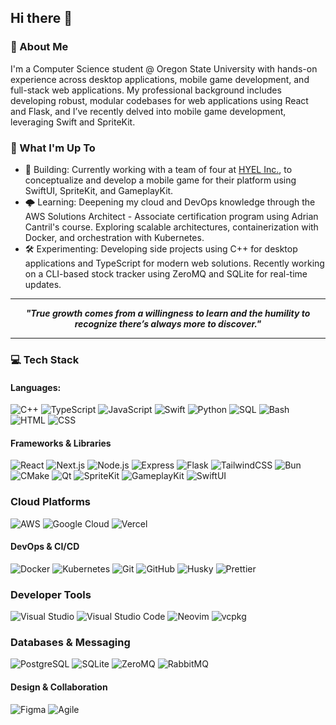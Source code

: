 ## Hi there 👋

### 🔭 About Me
I'm a Computer Science student @ Oregon State University with hands-on experience across desktop applications, mobile game development, and full-stack web applications. My professional background includes developing robust, modular codebases for web applications using React and Flask, and I’ve recently delved into mobile game development, leveraging Swift and SpriteKit.

### 📖 What I'm Up To
* 🚀 Building: Currently working with a team of four at [HYEL Inc.](https://www.linkedin.com/company/hyelapp/), to conceptualize and develop a mobile game for their platform using SwiftUI, SpriteKit, and GameplayKit.
* 🌩️ Learning: Deepening my cloud and DevOps knowledge through the AWS Solutions Architect - Associate certification program using Adrian Cantril's course. Exploring scalable architectures, containerization with Docker, and orchestration with Kubernetes.
* 🛠️ Experimenting: Developing side projects using C++ for desktop applications and TypeScript for modern web solutions. Recently working on a CLI-based stock tracker using ZeroMQ and SQLite for real-time updates.

<div align="center">
  
---

**_"True growth comes from a willingness to learn and the humility to recognize there’s always more to discover."_**

---
  
</div>

### 💻 Tech Stack

#### Languages:
![C++](https://img.shields.io/badge/C++-00599C?style=flat-square&logo=c%2B%2B&logoColor=white)
![TypeScript](https://img.shields.io/badge/TypeScript-3178C6?style=flat-square&logo=typescript&logoColor=white)
![JavaScript](https://img.shields.io/badge/JavaScript-F7DF1E?style=flat-square&logo=javascript&logoColor=black)
![Swift](https://img.shields.io/badge/Swift-FA7343?style=flat-square&logo=swift&logoColor=white)
![Python](https://img.shields.io/badge/Python-3776AB?style=flat-square&logo=python&logoColor=white)
![SQL](https://img.shields.io/badge/SQL-003B57?style=flat-square&logo=postgresql&logoColor=white)
![Bash](https://img.shields.io/badge/Bash-4EAA25?style=flat-square&logo=gnubash&logoColor=white)
![HTML](https://img.shields.io/badge/HTML-E34F26?style=flat-square&logo=html5&logoColor=white)
![CSS](https://img.shields.io/badge/CSS-1572B6?style=flat-square&logo=css3&logoColor=white)

#### Frameworks & Libraries
![React](https://img.shields.io/badge/React-61DAFB?style=flat-square&logo=react&logoColor=black)
![Next.js](https://img.shields.io/badge/Next.js-000000?style=flat-square&logo=nextdotjs&logoColor=white)
![Node.js](https://img.shields.io/badge/Node.js-339933?style=flat-square&logo=nodedotjs&logoColor=white)
![Express](https://img.shields.io/badge/Express-000000?style=flat-square&logo=express&logoColor=white)
![Flask](https://img.shields.io/badge/Flask-000000?style=flat-square&logo=flask&logoColor=white)
![TailwindCSS](https://img.shields.io/badge/TailwindCSS-06B6D4?style=flat-square&logo=tailwindcss&logoColor=white)
![Bun](https://img.shields.io/badge/Bun-000000?style=flat-square&logo=bun&logoColor=white)
![CMake](https://img.shields.io/badge/CMake-064F8C?style=flat-square&logo=cmake&logoColor=white)
![Qt](https://img.shields.io/badge/Qt-41CD52?style=flat-square&logo=qt&logoColor=white)
![SpriteKit](https://img.shields.io/badge/SpriteKit-FFAC45?style=flat-square)
![GameplayKit](https://img.shields.io/badge/GameplayKit-FFAC45?style=flat-square)
![SwiftUI](https://img.shields.io/badge/SwiftUI-FA7343?style=flat-square&logo=swift&logoColor=white)

### Cloud Platforms
![AWS](https://img.shields.io/badge/AWS-232F3E?style=flat-square&logo=amazon-aws&logoColor=white)
![Google Cloud](https://img.shields.io/badge/Google%20Cloud-4285F4?style=flat-square&logo=googlecloud&logoColor=white)
![Vercel](https://img.shields.io/badge/Vercel-000000?style=flat-square&logo=vercel&logoColor=white)

#### DevOps & CI/CD
![Docker](https://img.shields.io/badge/Docker-2496ED?style=flat-square&logo=docker&logoColor=white)
![Kubernetes](https://img.shields.io/badge/Kubernetes-326CE5?style=flat-square&logo=kubernetes&logoColor=white)
![Git](https://img.shields.io/badge/Git-F05032?style=flat-square&logo=git&logoColor=white)
![GitHub](https://img.shields.io/badge/GitHub-181717?style=flat-square&logo=github&logoColor=white)
![Husky](https://img.shields.io/badge/Husky-000000?style=flat-square)
![Prettier](https://img.shields.io/badge/Prettier-F7B93E?style=flat-square&logo=prettier&logoColor=black)

### Developer Tools
![Visual Studio](https://img.shields.io/badge/Visual%20Studio-5C2D91?style=flat-square&logo=visualstudio&logoColor=white)
![Visual Studio Code](https://img.shields.io/badge/VS%20Code-007ACC?style=flat-square&logo=visualstudiocode&logoColor=white)
![Neovim](https://img.shields.io/badge/Neovim-57A143?style=flat-square&logo=neovim&logoColor=white)
![vcpkg](https://img.shields.io/badge/vcpkg-000000?style=flat-square)

### Databases & Messaging
![PostgreSQL](https://img.shields.io/badge/PostgreSQL-336791?style=flat-square&logo=postgresql&logoColor=white)
![SQLite](https://img.shields.io/badge/SQLite-003B57?style=flat-square&logo=sqlite&logoColor=white)
![ZeroMQ](https://img.shields.io/badge/ZeroMQ-DF003E?style=flat-square)
![RabbitMQ](https://img.shields.io/badge/-rabbitmq-%23FF6600?style=flat&logo=rabbitmq&logoColor=white)

#### Design & Collaboration
![Figma](https://img.shields.io/badge/Figma-F24E1E?style=flat-square&logo=figma&logoColor=white)
![Agile](https://img.shields.io/badge/Agile-0078D4?style=flat-square)


